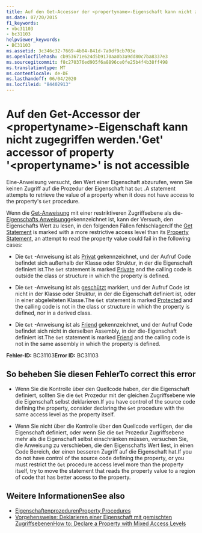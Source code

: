 ```yaml
---
title: Auf den Get-Accessor der <propertyname>-Eigenschaft kann nicht zugegriffen werden.
ms.date: 07/20/2015
f1_keywords:
- vbc31103
- bc31103
helpviewer_keywords:
- BC31103
ms.assetid: 3c346c32-7669-4b04-841d-7a9df9cb703e
ms.openlocfilehash: cb953671e624d5b9170aa0b3a9dd80c7ba8337e3
ms.sourcegitcommit: f8c270376ed905f6a8896ce0fe25b4f4b38ff498
ms.translationtype: MT
ms.contentlocale: de-DE
ms.lasthandoff: 06/04/2020
ms.locfileid: "84402913"
---
```

# <a name="get-accessor-of-property-propertyname-is-not-accessible"></a><span data-ttu-id="77e60-102">Auf den Get-Accessor der \<propertyname>-Eigenschaft kann nicht zugegriffen werden.</span><span class="sxs-lookup"><span data-stu-id="77e60-102">'Get' accessor of property '\<propertyname>' is not accessible</span></span>
<span data-ttu-id="77e60-103">Eine-Anweisung versucht, den Wert einer Eigenschaft abzurufen, wenn Sie keinen Zugriff auf die Prozedur der Eigenschaft hat `Get` .</span><span class="sxs-lookup"><span data-stu-id="77e60-103">A statement attempts to retrieve the value of a property when it does not have access to the property's `Get` procedure.</span></span>  
  
 <span data-ttu-id="77e60-104">Wenn die [Get-Anweisung](../statements/get-statement.md) mit einer restriktiveren Zugriffsebene als die- [Eigenschafts Anweisung](../statements/property-statement.md)gekennzeichnet ist, kann der Versuch, den Eigenschafts Wert zu lesen, in den folgenden Fällen fehlschlagen:</span><span class="sxs-lookup"><span data-stu-id="77e60-104">If the [Get Statement](../statements/get-statement.md) is marked with a more restrictive access level than its [Property Statement](../statements/property-statement.md), an attempt to read the property value could fail in the following cases:</span></span>  
  
- <span data-ttu-id="77e60-105">Die `Get` -Anweisung ist als [Privat](../modifiers/private.md) gekennzeichnet, und der Aufruf Code befindet sich außerhalb der Klasse oder Struktur, in der die Eigenschaft definiert ist.</span><span class="sxs-lookup"><span data-stu-id="77e60-105">The `Get` statement is marked [Private](../modifiers/private.md) and the calling code is outside the class or structure in which the property is defined.</span></span>  
  
- <span data-ttu-id="77e60-106">Die `Get` -Anweisung ist als [geschützt](../modifiers/protected.md) markiert, und der Aufruf Code ist nicht in der Klasse oder Struktur, in der die Eigenschaft definiert ist, oder in einer abgeleiteten Klasse.</span><span class="sxs-lookup"><span data-stu-id="77e60-106">The `Get` statement is marked [Protected](../modifiers/protected.md) and the calling code is not in the class or structure in which the property is defined, nor in a derived class.</span></span>  
  
- <span data-ttu-id="77e60-107">Die `Get` -Anweisung ist als [Friend](../modifiers/friend.md) gekennzeichnet, und der Aufruf Code befindet sich nicht in derselben Assembly, in der die-Eigenschaft definiert ist.</span><span class="sxs-lookup"><span data-stu-id="77e60-107">The `Get` statement is marked [Friend](../modifiers/friend.md) and the calling code is not in the same assembly in which the property is defined.</span></span>  
  
 <span data-ttu-id="77e60-108">**Fehler-ID:** BC31103</span><span class="sxs-lookup"><span data-stu-id="77e60-108">**Error ID:** BC31103</span></span>  
  
## <a name="to-correct-this-error"></a><span data-ttu-id="77e60-109">So beheben Sie diesen Fehler</span><span class="sxs-lookup"><span data-stu-id="77e60-109">To correct this error</span></span>  
  
- <span data-ttu-id="77e60-110">Wenn Sie die Kontrolle über den Quellcode haben, der die Eigenschaft definiert, sollten Sie die `Get` Prozedur mit der gleichen Zugriffsebene wie die Eigenschaft selbst deklarieren.</span><span class="sxs-lookup"><span data-stu-id="77e60-110">If you have control of the source code defining the property, consider declaring the `Get` procedure with the same access level as the property itself.</span></span>  
  
- <span data-ttu-id="77e60-111">Wenn Sie nicht über die Kontrolle über den Quellcode verfügen, der die Eigenschaft definiert, oder wenn Sie die `Get` Prozedur Zugriffsebene mehr als die Eigenschaft selbst einschränken müssen, versuchen Sie, die Anweisung zu verschieben, die den Eigenschafts Wert liest, in einen Code Bereich, der einen besseren Zugriff auf die Eigenschaft hat.</span><span class="sxs-lookup"><span data-stu-id="77e60-111">If you do not have control of the source code defining the property, or you must restrict the `Get` procedure access level more than the property itself, try to move the statement that reads the property value to a region of code that has better access to the property.</span></span>  
  
## <a name="see-also"></a><span data-ttu-id="77e60-112">Weitere Informationen</span><span class="sxs-lookup"><span data-stu-id="77e60-112">See also</span></span>

- [<span data-ttu-id="77e60-113">Eigenschaftenprozeduren</span><span class="sxs-lookup"><span data-stu-id="77e60-113">Property Procedures</span></span>](../../programming-guide/language-features/procedures/property-procedures.md)
- [<span data-ttu-id="77e60-114">Vorgehensweise: Deklarieren einer Eigenschaft mit gemischten Zugriffsebenen</span><span class="sxs-lookup"><span data-stu-id="77e60-114">How to: Declare a Property with Mixed Access Levels</span></span>](../../programming-guide/language-features/procedures/how-to-declare-a-property-with-mixed-access-levels.md)
